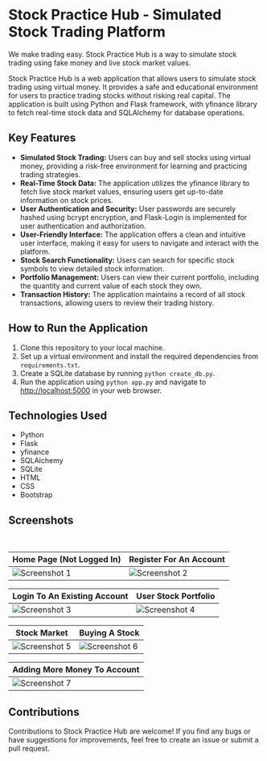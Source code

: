 <h1>Stock Practice Hub - Simulated Stock Trading Platform</h1>

<p>We make trading easy. Stock Practice Hub is a way to simulate stock trading using fake money and live stock market values.</p>

<p>Stock Practice Hub is a web application that allows users to simulate stock trading using virtual money. It provides a safe and educational environment for users to practice trading stocks without risking real capital. The application is built using Python and Flask framework, with yfinance library to fetch real-time stock data and SQLAlchemy for database operations.</p>

<h2>Key Features</h2>
<ul>
    <li><strong>Simulated Stock Trading:</strong> Users can buy and sell stocks using virtual money, providing a risk-free environment for learning and practicing trading strategies.</li>
    <li><strong>Real-Time Stock Data:</strong> The application utilizes the yfinance library to fetch live stock market values, ensuring users get up-to-date information on stock prices.</li>
    <li><strong>User Authentication and Security:</strong> User passwords are securely hashed using bcrypt encryption, and Flask-Login is implemented for user authentication and authorization.</li>
    <li><strong>User-Friendly Interface:</strong> The application offers a clean and intuitive user interface, making it easy for users to navigate and interact with the platform.</li>
    <li><strong>Stock Search Functionality:</strong> Users can search for specific stock symbols to view detailed stock information.</li>
    <li><strong>Portfolio Management:</strong> Users can view their current portfolio, including the quantity and current value of each stock they own.</li>
    <li><strong>Transaction History:</strong> The application maintains a record of all stock transactions, allowing users to review their trading history.</li>
</ul>

<h2>How to Run the Application</h2>
<ol>
    <li>Clone this repository to your local machine.</li>
    <li>Set up a virtual environment and install the required dependencies from <code>requirements.txt</code>.</li>
    <li>Create a SQLite database by running <code>python create_db.py</code>.</li>
    <li>Run the application using <code>python app.py</code> and navigate to <a href="http://localhost:5000">http://localhost:5000</a> in your web browser.</li>
</ol>

<h2>Technologies Used</h2>
<ul>
    <li>Python</li>
    <li>Flask</li>
    <li>yfinance</li>
    <li>SQLAlchemy</li>
    <li>SQLite</li>
    <li>HTML</li>
    <li>CSS</li>
    <li>Bootstrap</li>
</ul>

<h2>Screenshots</h2>
<br>

<!-- Include some screenshots of the application here -->

| Home Page (Not Logged In)                                 | Register For An Account                                 |
|----------------------------------------------|----------------------------------------------|
| ![Screenshot 1](https://github.com/Jojo-Paris/Stock-Practice-Hub/assets/73213153/ef5f9b21-57c2-4d15-8b02-4ed110c931f5) | ![Screenshot 2](https://github.com/Jojo-Paris/Stock-Practice-Hub/assets/73213153/5957049c-75ff-4259-bb86-c1ca194cda28) |

| Login To An Existing Account                                 | User Stock Portfolio                                |
|----------------------------------------------|----------------------------------------------|
| ![Screenshot 3](https://github.com/Jojo-Paris/Stock-Practice-Hub/assets/73213153/44af3791-f69d-42c3-88b1-1b66e02680b2) | ![Screenshot 4](https://github.com/Jojo-Paris/Stock-Practice-Hub/assets/73213153/6e7f7b8a-541b-485f-85b2-196a9a38343f) |

| Stock Market                                 | Buying A Stock                                 |
|----------------------------------------------|----------------------------------------------|
| ![Screenshot 5](https://github.com/Jojo-Paris/Stock-Practice-Hub/assets/73213153/e328f69c-18bf-4746-83bf-eb6ecfcff6d7) | ![Screenshot 6](https://github.com/Jojo-Paris/Stock-Practice-Hub/assets/73213153/3e710ce7-2758-4a4f-8bb4-9ec710ef5726) |

| Adding More Money To Account                                 |
|----------------------------------------------|
| ![Screenshot 7](https://github.com/Jojo-Paris/Stock-Practice-Hub/assets/73213153/de90db0d-4433-49d7-b457-3db4c9d915a9) |


<h2>Contributions</h2>
<p>Contributions to Stock Practice Hub are welcome! If you find any bugs or have suggestions for improvements, feel free to create an issue or submit a pull request.</p>

